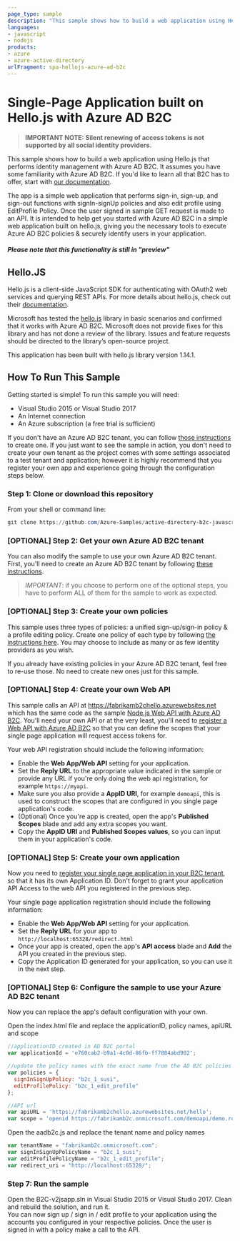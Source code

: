 ```yaml
---
page_type: sample
description: "This sample shows how to build a web application using Hello.js that performs identity management with Azure AD B2C."
languages:
- javascript
- nodejs
products:
- azure
- azure-active-directory
urlFragment: spa-hellojs-azure-ad-b2c
---
```


# Single-Page Application built on Hello.js with Azure AD B2C

> **IMPORTANT NOTE: Silent renewing of access tokens is not supported by all social identity providers.**

This sample shows how to build a web application using Hello.js that performs identity management with Azure AD B2C. It assumes you have some familiarity with Azure AD B2C. If you'd like to learn all that B2C has to offer, start with [our documentation](http://aka.ms/aadb2c).

The app is a simple web application that performs sign-in, sign-up, and sign-out functions with signIn-signUp policies and also edit profile using EditProfile Policy. Once the user signed in sample GET request is made to an API. It is intended to help get you started with Azure AD B2C in a simple web application built on hello.js, giving you the necessary tools to execute Azure AD B2C policies & securely identify users in your application.  

##### Please note that this functionality is still in "preview"

## Hello.JS 

Hello.js is a client-side JavaScript SDK for authenticating with OAuth2 web services and querying REST APIs. For more details about hello.js, check out their [documentation](https://adodson.com/hello.js/#hellojs).

Microsoft has tested the [hello.js](https://github.com/MrSwitch/hello.js) library in basic scenarios and confirmed that it works with Azure AD B2C. Microsoft does not provide fixes for this library and has not done a review of the library. Issues and feature requests should be directed to the library’s open-source project.

This application has been built with hello.js library version 1.14.1.

## How To Run This Sample

Getting started is simple! To run this sample you will need:

- Visual Studio 2015 or Visual Studio 2017
- An Internet connection
- An Azure subscription (a free trial is sufficient)

If you don't have an Azure AD B2C tenant, you can follow [those instructions](https://azure.microsoft.com/documentation/articles/active-directory-b2c-get-started/) to create one. 
If you just want to see the sample in action, you don't need to create your own tenant as the project comes with some settings associated to a test tenant and application; however it is highly recommend that you register your own app and experience going through the configuration steps below.   

### Step 1:  Clone or download this repository

From your shell or command line:

```powershell
git clone https://github.com/Azure-Samples/active-directory-b2c-javascript-hellojs-singlepageapp.git
```

### [OPTIONAL] Step 2: Get your own Azure AD B2C tenant

You can also modify the sample to use your own Azure AD B2C tenant.  First, you'll need to create an Azure AD B2C tenant by following [these instructions](https://azure.microsoft.com/documentation/articles/active-directory-b2c-get-started).

> *IMPORTANT*: if you choose to perform one of the optional steps, you have to perform ALL of them for the sample to work as expected.

### [OPTIONAL] Step 3: Create your own policies

This sample uses three types of policies: a unified sign-up/sign-in policy & a profile editing policy.  Create one policy of each type by following [the instructions here](https://azure.microsoft.com/documentation/articles/active-directory-b2c-reference-policies).  You may choose to include as many or as few identity providers as you wish.

If you already have existing policies in your Azure AD B2C tenant, feel free to re-use those.  No need to create new ones just for this sample.

### [OPTIONAL] Step 4: Create your own Web API

This sample calls an API at https://fabrikamb2chello.azurewebsites.net which has the same code as the sample [Node.js Web API with Azure AD B2C](https://github.com/Azure-Samples/active-directory-b2c-javascript-nodejs-webapi). You'll need your own API or at the very least, you'll need to [register a Web API with Azure AD B2C](https://docs.microsoft.com/azure/active-directory-b2c/active-directory-b2c-app-registration#register-a-web-api) so that you can define the scopes that your single page application will request access tokens for. 

Your web API registration should include the following information:

- Enable the **Web App/Web API** setting for your application.
- Set the **Reply URL** to the appropriate value indicated in the sample or provide any URL if you're only doing the web api registration, for example `https://myapi`.
- Make sure you also provide a **AppID URI**, for example `demoapi`, this is used to construct the scopes that are configured in you single page application's code.
- (Optional) Once you're app is created, open the app's **Published Scopes** blade and add any extra scopes you want.
- Copy the **AppID URI** and **Published Scopes values**, so you can input them in your application's code.

### [OPTIONAL] Step 5: Create your own application

Now you need to [register your single page application in your B2C tenant](https://docs.microsoft.com/azure/active-directory-b2c/active-directory-b2c-app-registration#register-a-web-application), so that it has its own Application ID. Don't forget to grant your application API Access to the web API you registered in the previous step.

Your single page application registration should include the following information:

- Enable the **Web App/Web API** setting for your application.
- Set the **Reply URL** for your app to `http://localhost:65328/redirect.html`
- Once your app is created, open the app's **API access** blade and **Add** the API you created in the previous step.
- Copy the Application ID generated for your application, so you can use it in the next step.

### [OPTIONAL] Step 6: Configure the sample to use your Azure AD B2C tenant

Now you can replace the app's default configuration with your own.  

Open the index.html file and replace the applicationID, policy names, apiURL and scope

```javascript
//applicationID created in AD B2C portal
var applicationId = 'e760cab2-b9a1-4c0d-86fb-ff7084abd902';

//update the policy names with the exact name from the AD B2C policies blade
var policies = {
  signInSignUpPolicy: "b2c_1_susi",
  editProfilePolicy: "b2c_1_edit_profile"
};

//API url
var apiURL = 'https://fabrikamb2chello.azurewebsites.net/hello';
var scope = 'openid https://fabrikamb2c.onmicrosoft.com/demoapi/demo.read';
```
Open the aadb2c.js and replace the tenant name and policy names

```javascript
var tenantName = "fabrikamb2c.onmicrosoft.com";
var signInSignUpPolicyName = "b2c_1_susi";
var editProfilePolicyName = "b2c_1_edit_profile";
var redirect_uri = "http://localhost:65328/";
```

### Step 7: Run the sample

Open the B2C-v2jsapp.sln in Visual Studio 2015 or Visual Studio 2017.
Clean and rebuild the solution, and run it.  
You can now sign up / sign in / edit profile to your application using the accounts you configured in your respective policies. 
Once the user is signed in with a policy make a call to the API.

